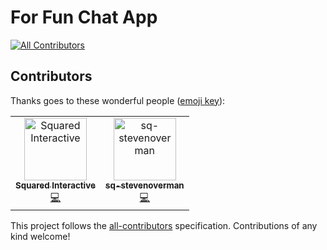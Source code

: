 # For Fun Chat App
[![All Contributors](https://img.shields.io/badge/all_contributors-2-orange.svg?style=flat-square)](#contributors)

## Contributors

Thanks goes to these wonderful people ([emoji key](https://allcontributors.org/docs/en/emoji-key)):

<!-- ALL-CONTRIBUTORS-LIST:START - Do not remove or modify this section -->
<!-- prettier-ignore -->
<table><tr><td align="center"><a href="http://luminance.org/"><img src="https://avatars2.githubusercontent.com/u/4993185?v=4" width="100px;" alt="Squared Interactive"/><br /><sub><b>Squared Interactive</b></sub></a><br /><a href="https://github.com/SeanGroff/chat_app/commits?author=sq" title="Code">💻</a></td><td align="center"><a href="https://github.com/sq-stevenoverman"><img src="https://avatars3.githubusercontent.com/u/44442167?v=4" width="100px;" alt="sq-stevenoverman"/><br /><sub><b>sq-stevenoverman</b></sub></a><br /><a href="https://github.com/SeanGroff/chat_app/commits?author=sq-stevenoverman" title="Code">💻</a></td></tr></table>

<!-- ALL-CONTRIBUTORS-LIST:END -->

This project follows the [all-contributors](https://github.com/all-contributors/all-contributors) specification. Contributions of any kind welcome!
